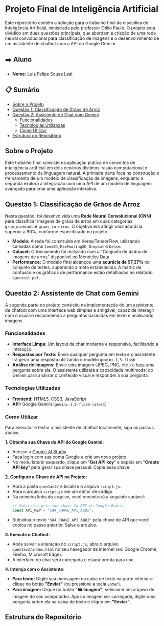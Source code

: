 # Projeto Final de Inteligência Artificial

Este repositório contém a solução para o trabalho final da disciplina de Inteligência Artificial, ministrada pelo professor Otilio Paulo. O projeto está dividido em duas questões principais, que abordam a criação de uma rede neural convolucional para classificação de imagens e o desenvolvimento de um assistente de chatbot com a API do Google Gemini.

## ✒️ Aluno

* **Nome:** Luiz Felipe Sousa Leal

## 📋 Sumário

* [Sobre o Projeto](#sobre-o-projeto)
* [Questão 1: Classificação de Grãos de Arroz](#questão-1-classificação-de-grãos-de-arroz)
* [Questão 2: Assistente de Chat com Gemini](#questão-2-assistente-de-chat-com-gemini)
    * [Funcionalidades](#funcionalidades)
    * [Tecnologias Utilizadas](#tecnologias-utilizadas)
    * [Como Utilizar](#como-utilizar)
* [Estrutura do Repositório](#estrutura-do-repositório)

## Sobre o Projeto

Este trabalho final consiste na aplicação prática de conceitos de inteligência artificial em dois cenários distintos: visão computacional e processamento de linguagem natural. A primeira parte foca na construção e treinamento de um modelo de classificação de imagens, enquanto a segunda explora a integração com uma API de um modelo de linguagem avançado para criar uma aplicação interativa.

## Questão 1: Classificação de Grãos de Arroz

Nesta questão, foi desenvolvida uma **Rede Neural Convolucional (CNN)** para classificar imagens de grãos de arroz em duas categorias: `grao_quebrado` e `graos_inteiros`. O objetivo era atingir uma acurácia superior a 90%, conforme especificado no projeto.

* **Modelo:** A rede foi construída em Keras/TensorFlow, utilizando camadas como `Conv2D`, `MaxPooling2D`, `Dropout` e `Dense`.
* **Dataset:** O treinamento foi realizado com o "Conjunto de dados de imagens de arroz" disponível no Mendeley Data.
* **Performance:** O modelo final alcançou uma **acurácia de 97,37%** no conjunto de testes, superando a meta estabelecida. A matriz de confusão e os gráficos de performance estão detalhados no relatório `questao1.pdf`.

## Questão 2: Assistente de Chat com Gemini

A segunda parte do projeto consistiu na implementação de um assistente de chatbot com uma interface web simples e amigável, capaz de interagir com o usuário respondendo a perguntas baseadas em texto e analisando imagens.

### Funcionalidades

* **Interface Limpa:** Um layout de chat moderno e responsivo, facilitando a interação.
* **Respostas por Texto:** Envie qualquer pergunta em texto e o assistente irá gerar uma resposta utilizando o modelo `gemini-1.5-flash`.
* **Análise de Imagens:** Envie uma imagem (JPEG, PNG, etc.) e faça uma pergunta sobre ela. O assistente utilizará a capacidade multimodal do Gemini para analisar o conteúdo visual e responder à sua pergunta.

### Tecnologias Utilizadas

* **Frontend:** HTML5, CSS3, JavaScript
* **API:** Google Gemini (`gemini-1.5-flash-latest`)

### Como Utilizar

Para executar e testar o assistente de chatbot localmente, siga os passos abaixo.

**1. Obtenha sua Chave de API do Google Gemini:**

* Acesse o [Google AI Studio](https://aistudio.google.com/).
* Faça login com sua conta Google e crie um novo projeto.
* No menu lateral esquerdo, clique em "**Get API key**" e depois em "**Create API key**" para gerar sua chave pessoal. Copie essa chave.

**2. Configure a Chave de API no Projeto:**

* Abra a pasta `questao2/` e localize o arquivo `script.js`.
* Abra o arquivo `script.js` em um editor de código.
* Na primeira linha do arquivo, você encontrará a seguinte variável:
    ```javascript
    // Substitua pela sua chave da API do Google Gemini.
    const API_KEY = "SUA_CHAVE_API_AQUI"; 
    ```
* Substitua o texto `"SUA_CHAVE_API_AQUI"` pela chave de API que você copiou no passo anterior. Salve o arquivo.

**3. Execute o Chatbot:**

* Após salvar a alteração no `script.js`, abra o arquivo `questao2/index.html` no seu navegador de internet (ex: Google Chrome, Firefox, Microsoft Edge).
* A interface do chat será carregada e estará pronta para uso.

**4. Interaja com o Assistente:**

* **Para texto:** Digite sua mensagem na caixa de texto na parte inferior e clique no botão **"Enviar"** (ou pressione a tecla `Enter`).
* **Para imagem:** Clique no botão **"🖼️ Imagem"**, selecione um arquivo de imagem do seu computador. Após a imagem ser carregada, digite uma pergunta sobre ela na caixa de texto e clique em **"Enviar"**.

## Estrutura do Repositório
